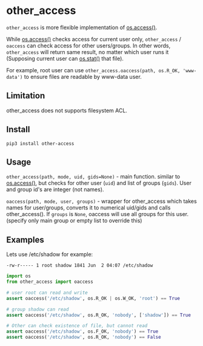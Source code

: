 # other_access

`other_access` is more flexible implementation of [os.access()](https://docs.python.org/3/library/os.html#os.access).

While [os.access()](https://docs.python.org/3/library/os.html#os.access) checks access for current user only, `other_access` / `oaccess` can check access for other users/groups. In other words, `other_access` will return same result, no matter which user runs it (Supposing current user can [os.stat()](https://docs.python.org/3/library/os.html#os.stat) that file).

For example, root user can use `other_access.oaccess(path, os.R_OK, 'www-data')` to ensure files are readable by www-data user.

## Limitation
other_access does not supports filesystem ACL.

## Install
~~~
pip3 install other-access
~~~

## Usage

`other_access(path, mode, uid, gids=None)` - main function. similar to [os.access()](https://docs.python.org/3/library/os.html#os.access), but checks for other user (`uid`) and list of groups (`gids`). User and group id's are integer (not names).

`oaccess(path, mode, user, groups)` - wrapper for other_access which takes names for user/groups, converts it to numerical uid/gids and calls other_access(). If `groups` is `None`, oaccess will use all groups for this user. (specify only main group or empty list to override this)


## Examples
Lets use /etc/shadow for example:
~~~
-rw-r----- 1 root shadow 1841 Jun  2 04:07 /etc/shadow
~~~

~~~python
import os
from other_access import oaccess

# user root can read and write
assert oaccess('/etc/shadow', os.R_OK | os.W_OK, 'root') == True

# group shadow can read
assert oaccess('/etc/shadow', os.R_OK, 'nobody', ['shadow']) == True

# Other can check existence of file, but cannot read
assert oaccess('/etc/shadow', os.F_OK, 'nobody') == True
assert oaccess('/etc/shadow', os.R_OK, 'nobody') == False
~~~